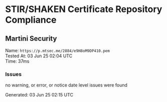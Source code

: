 # STIR/SHAKEN Certificate Repository Compliance

## Martini Security

Name: `https://p.mtsec.me/2884/e9H8oM9DP410.pem`\
Tested At: 03 Jun 25 02:04 UTC\
Time: 37ms

### Issues

no warning, or error, or notice date level issues were found

Generated: 03 Jun 25 02:15 UTC